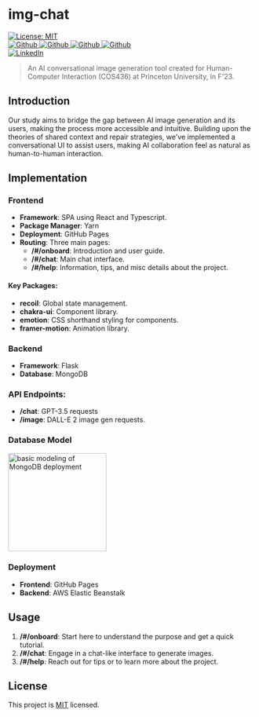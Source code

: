 <h1 align="left">img-chat</h1>

<p>
  <a href="https://github.com/scornz/img-chat/blob/main/LICENSE" target="_blank">
    <img alt="License: MIT" src="https://img.shields.io/badge/License-MIT-yellow.svg" />
  </a>
  </br>
  <a href="https://github.com/scornz" target="_blank">
    <img alt="Github" src="https://img.shields.io/badge/GitHub-@scornz-white.svg" />
  </a>
  <a href="https://github.com/piercemaloney" target="_blank">
    <img alt="Github" src="https://img.shields.io/badge/GitHub-@piercemaloney-white.svg" />
  </a>
  <a href="https://github.com/HKnoll42" target="_blank">
    <img alt="Github" src="https://img.shields.io/badge/GitHub-@hknoll42-white.svg" />
  </a>
  <a href="https://github.com/ava-cr" target="_blank">
    <img alt="Github" src="https://img.shields.io/badge/GitHub-@avacr-white.svg" />
  </a>
  </br>
  <a href="https://linkedin.com/in/mscornavacca" target="_blank">
    <img alt="LinkedIn" src="https://img.shields.io/badge/LinkedIn-@mscornavacca-blue.svg" />
  </a>
</p>

> An AI conversational image generation tool created for Human-Computer Interaction (COS436) at Princeton University, in F'23.

## Introduction

Our study aims to bridge the gap between AI image generation and its users, making the process more accessible and intuitive. Building upon the theories of shared context and repair strategies, we've implemented a conversational UI to assist users, making AI collaboration feel as natural as human-to-human interaction.

## Implementation

### Frontend

- **Framework**: SPA using React and Typescript.
- **Package Manager**: Yarn
- **Deployment**: GitHub Pages
- **Routing**: Three main pages:
  - **/#/onboard**: Introduction and user guide.
  - **/#/chat**: Main chat interface.
  - **/#/help**: Information, tips, and misc details about the project.

#### Key Packages:

- **recoil**: Global state management.
- **chakra-ui**: Component library.
- **emotion**: CSS shorthand styling for components.
- **framer-motion**: Animation library.

### Backend

- **Framework**: Flask
- **Database**: MongoDB

### API Endpoints:

- **/chat**: GPT-3.5 requests
- **/image**: DALL-E 2 image gen requests.

### Database Model

<img src="https://i.ibb.co/QjvWz8X/Screenshot-2023-10-24-at-11-13-21-AM.png" alt="basic modeling of MongoDB deployment" height="200"/>

### Deployment

- **Frontend**: GitHub Pages
- **Backend**: AWS Elastic Beanstalk

## Usage

1. **/#/onboard**: Start here to understand the purpose and get a quick tutorial.
2. **/#/chat**: Engage in a chat-like interface to generate images.
3. **/#/help**: Reach out for tips or to learn more about the project.

## License

This project is [MIT](https://github.com/scornz/img-chat/blob/main/LICENSE) licensed.
